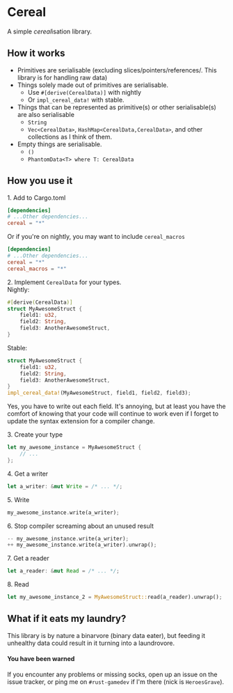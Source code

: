 Cereal
======
A simple *cereal*isation library.

## How it works
- Primitives are serialisable (excluding slices/pointers/references/. This library is for handling raw data)
- Things solely made out of primitives are serialisable.
  - Use `#[derive(CerealData)]` with nightly
  - Or `impl_cereal_data!` with stable.
- Things that can be represented as primitive(s) or other serialisable(s) are also serialisable
  - `String`
  - `Vec<CerealData>`, `HashMap<CerealData,CerealData>`, and other collections as I think of them.
- Empty things are serialisable.
  - `()`
  - `PhantomData<T> where T: CerealData`

## How you use it

1\. Add to Cargo.toml
```toml
[dependencies]
# ...Other dependencies...
cereal = "*"
```
Or if you're on nightly, you may want to include `cereal_macros`
```toml
[dependencies]
# ...Other dependencies...
cereal = "*"
cereal_macros = "*"
```

2\. Implement `CerealData` for your types.  
Nightly:
```rust
#[derive(CerealData)]
struct MyAwesomeStruct {
    field1: u32,
    field2: String,
    field3: AnotherAwesomeStruct,
}
```
Stable:
```rust
struct MyAwesomeStruct {
    field1: u32,
    field2: String,
    field3: AnotherAwesomeStruct,
}
impl_cereal_data!(MyAwesomeStruct, field1, field2, field3);
```
Yes, you have to write out each field. It's annoying, but at least you have the comfort of knowing that your code will continue to work even if I forget to update the syntax extension for a compiler change.

3\. Create your type
```rust
let my_awesome_instance = MyAwesomeStruct {
    // ...
};
```

4\. Get a writer  
```rust
let a_writer: &mut Write = /* ... */;
```

5\. Write
```rust
my_awesome_instance.write(a_writer);
```

6\. Stop compiler screaming about an unused result
```rust
-- my_awesome_instance.write(a_writer);
++ my_awesome_instance.write(a_writer).unwrap();
```

7\. Get a reader
```rust
let a_reader: &mut Read = /* ... */;
```

8\. Read
```rust
let my_awesome_instance_2 = MyAwesomeStruct::read(a_reader).unwrap();
```

## What if it eats my laundry?
This library is by nature a binarvore (binary data eater), but feeding it unhealthy data could result in it turning into a laundrovore.
#### You have been warned
If you encounter any problems or missing socks, open up an issue on the issue tracker, or ping me on `#rust-gamedev` if I'm there (nick is `HeroesGrave`).
